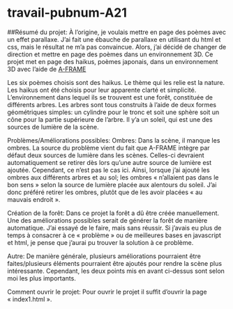 # travail-pubnum-A21

##Résumé du projet: 
À l’origine, je voulais mettre en page des poèmes avec un effet parallaxe. J’ai fait une ébauche de parallaxe en utilisant du html et css, mais le résultat ne m’a pas convaincue. Alors, j’ai décidé de changer de direction et mettre en page des poèmes dans un environnement 3D. Ce projet met en page des haikus, poèmes japonais, dans un environnement 3D avec l’aide de [A-FRAME](https://aframe.io/)

Les six poèmes choisis sont des haikus. Le thème qui les relie est la nature. Les haikus ont été choisis pour leur apparente clarté et simplicité. L’environnement dans lequel ils se trouvent est une forêt, constituée de différents arbres. Les arbres sont tous construits à l’aide de deux formes géométriques simples: un cylindre pour le tronc et soit une sphère soit un cône pour la partie supérieure de l’arbre. Il y’a un soleil, qui est une des sources de lumière de la scène. 


Problèmes/Améliorations possibles: 
Ombres: Dans la scène, il manque les ombres. La source du problème vient du fait que A-FRAME intègre par défaut deux sources de lumière dans les scènes. Celles-ci devraient automatiquement se retirer dès lors qu’une autre source de lumière est ajoutée. Cependant, ce n’est pas le cas ici. Ainsi, lorsque j’ai ajouté les ombres aux différents arbres et au sol; les ombres « n’allaient pas dans le bon sens » selon la source de lumière placée aux alentours du soleil. J’ai donc préféré retirer les ombres, plutôt que de les avoir placées « au mauvais endroit ». 

Création de la forêt: Dans ce projet la forêt a dû être créée manuellement. Une des améliorations possibles serait de générer la forêt de manière automatique. J’ai essayé de le faire, mais sans réussir. Si j’avais eu plus de temps à consacrer à ce « problème » ou de meilleures bases en javascript et html, je pense que j’aurai pu trouver la solution à ce problème. 

Autre: De manière générale, plusieurs améliorations pourraient être faites/plusieurs éléments pourraient être ajoutés pour rendre la scène plus intéressante. Cependant, les deux points mis en avant ci-dessus sont selon moi les plus importants. 

Comment ouvrir le projet: 
Pour ouvrir le projet il suffit d’ouvrir la page « index1.html ». 